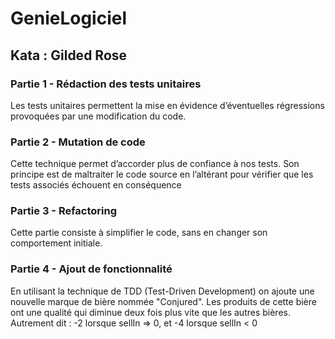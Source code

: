 # GenieLogiciel
## Kata : Gilded Rose

### Partie 1 - Rédaction des tests unitaires
Les tests unitaires permettent la mise en évidence d’éventuelles régressions provoquées par une modification du code. 
### Partie 2 - Mutation de code
Cette technique permet d’accorder plus de confiance à nos tests. Son principe est de maltraiter le code source en l’altérant pour vérifier que les tests associés échouent en conséquence
### Partie 3 - Refactoring
Cette partie consiste à simplifier le code, sans en changer son comportement initiale. 
### Partie 4 - Ajout de fonctionnalité
En utilisant la technique de TDD (Test-Driven Development) on ajoute une nouvelle marque de bière nommée "Conjured". Les produits de cette bière ont une qualité qui diminue deux fois plus vite que les autres bières. Autrement dit : -2 lorsque sellIn => 0, et -4 lorsque sellIn < 0


